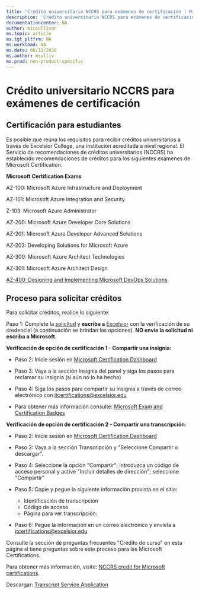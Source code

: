 ```yaml
---
title: 'Crédito universitario NCCRS para exámenes de certificación | Microsoft Docs'
description: 'Crédito universitario NCCRS para exámenes de certificación' 
documentationcenter: NA 
author: micsullivan
ms.topic: article
ms.tgt_pltfrm: NA
ms.workload: NA
ms.date: 08/11/2020
ms.author: msulliv
ms.prod: non-product-specific
---
```

# Crédito universitario NCCRS para exámenes de certificación

## Certificación para estudiantes

Es posible que reúna los requisitos para recibir créditos universitarios a través de Excelsior College, una institución acreditada a nivel regional. El Servicio de recomendaciones de créditos universitarios (NCCRS) ha establecido recomendaciones de créditos para los siguientes exámenes de Microsoft Certification.

**Microsoft Certification Exams**

AZ-100: Microsoft Azure Infrastructure and Deployment

AZ-101: Microsoft Azure Integration and Security

Z-103: Microsoft Azure Administrator

AZ-200: Microsoft Azure Developer Core Solutions

AZ-201: Microsoft Azure Developer Advanced Solutions

AZ-203: Developing Solutions for Microsoft Azure

AZ-300: Microsoft Azure Architect Technologies

AZ-301: Microsoft Azure Architect Design

[AZ-400: Designing and Implementing Microsoft DevOps Solutions](https://docs.microsoft.com/learn/certifications/exams/az-400)

## Proceso para solicitar créditos

Para solicitar créditos, realice lo siguiente:

Paso 1: Complete la [solicitud](https://query.prod.cms.rt.microsoft.com/cms/api/am/binary/RE2PlKU) y **escriba a** [Excelsior](https://query.prod.cms.rt.microsoft.com/cms/api/am/binary/RE2PlKU) con la verificación de su credencial (a continuación se brindan las opciones). **NO envíe la solicitud ni escriba a Microsoft**.

**Verificación de opción de certificación 1 - Compartir una insignia:**

- Paso 2: Inicie sesión en [Microsoft Certification Dashboard](https://aka.ms/certdashboard)

- Paso 3: Vaya a la sección Insignia del panel y siga los pasos para reclamar su insignia (si aún no lo ha hecho)

- Paso 4: Siga los pasos para compartir su insignia a través de correo electrónico con [itcertifications@excelsior.edu](mailto:itcertifications@excelsior.edu)

- Para obtener más información consulte: [Microsoft Exam and Certification Badges](/learn/certifications/badges)

**Verificación de opción de certificación 2 - Compartir una transcripción**:

- Paso 2: Inicie sesión en [Microsoft Certification Dashboard](https://aka.ms/certdashboard)

- Paso 3: Vaya a la sección Transcripción y "Seleccione Compartir o descargar".

- Paso 4: Seleccione la opción "Compartir"; introduzca un código de acceso personal y active "Incluir detalles de dirección"; seleccione "Compartir"

- Paso 5: Copie y pegue la siguiente información provista en el sitio:

  - Identificación de transcripción <nnnnnnn>
  - Código de acceso <nnnnnnnn>
  - Página para ver transcripción: <URL>

- Paso 6: Pegue la información en un correo electrónico y envíela a [itcertifications@excelsior.edu](mailto:itcertifications@excelsior.edu)

Consulte la sección de preguntas frecuentes "Crédito de curso" en esta página si tiene preguntas sobre este proceso para las Microsoft Certifications.

Para obtener más información, visite: [NCCRS credit for Microsoft certifications](http://www.nationalccrs.org/organizations/microsoft).

Descargar: [Transcript Service Application](https://query.prod.cms.rt.microsoft.com/cms/api/am/binary/RE2P3u5)
